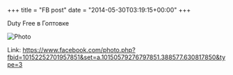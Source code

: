+++
title = "FB post"
date = "2014-05-30T03:19:15+00:00"
+++

Duty Free в Гоптовке

![Photo](https://scontent.xx.fbcdn.net/v/t1.0-0/p130x130/10426623_10152252701957851_786426732798061859_n.jpg?oh=f1d4927bc7de65e4bcf8547d208b5a7d&oe=59B78086)


Link: https://www.facebook.com/photo.php?fbid=10152252701957851&set=a.10150579276797851.388577.630817850&type=3
